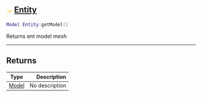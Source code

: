 ## ![shared](.gitbook/assets/shared.png) [Entity](home/Entity)



```lua
Model Entity:getModel()
```

Returns ent model mesh


------
## Returns

| Type   | Description |
| ------ | ----------: |
| [Model](home/Model) | No description |

